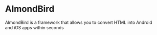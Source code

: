 # AlmondBird

AlmondBird is a framework that allows you to convert HTML into Android and iOS apps within seconds